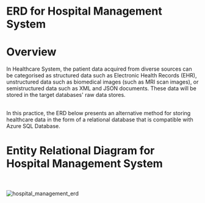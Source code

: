 # ERD for Hospital Management System

# Overview
In Healthcare System, the patient data acquired from diverse sources can be categorised as structured data such as Electronic Health Records (EHR), unstructured data such as biomedical images (such as MRI scan images), or semistructured data such as XML and JSON documents. These data will be stored in the target databases' raw data stores.
<br/><br/>

In this practice, the ERD below presents an alternative method for storing healthcare data in the form of a relational database that is compatible with Azure SQL Database.

# Entity Relational Diagram for Hospital Management System
<br/><br/>
![hospital_management_erd](https://user-images.githubusercontent.com/90888090/187009977-2492a748-91b2-43e7-a7da-3d0dbf8a3f5e.png)
